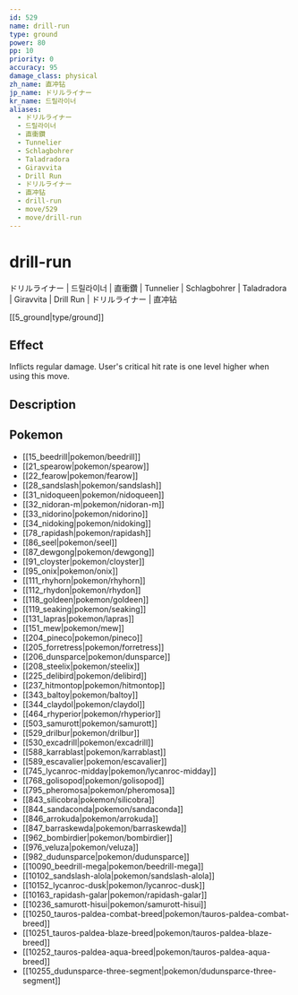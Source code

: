 ```yaml
---
id: 529
name: drill-run
type: ground
power: 80
pp: 10
priority: 0
accuracy: 95
damage_class: physical
zh_name: 直冲钻
jp_name: ドリルライナー
kr_name: 드릴라이너
aliases:
  - ドリルライナー
  - 드릴라이너
  - 直衝鑽
  - Tunnelier
  - Schlagbohrer
  - Taladradora
  - Giravvita
  - Drill Run
  - ドリルライナー
  - 直冲钻
  - drill-run
  - move/529
  - move/drill-run
---
```

# drill-run
    
ドリルライナー | 드릴라이너 | 直衝鑽 | Tunnelier | Schlagbohrer | Taladradora | Giravvita | Drill Run | ドリルライナー | 直冲钻

[[5_ground|type/ground]]

## Effect

Inflicts regular damage.  User's critical hit rate is one level higher when using this move.

## Description



## Pokemon

- [[15_beedrill|pokemon/beedrill]]
- [[21_spearow|pokemon/spearow]]
- [[22_fearow|pokemon/fearow]]
- [[28_sandslash|pokemon/sandslash]]
- [[31_nidoqueen|pokemon/nidoqueen]]
- [[32_nidoran-m|pokemon/nidoran-m]]
- [[33_nidorino|pokemon/nidorino]]
- [[34_nidoking|pokemon/nidoking]]
- [[78_rapidash|pokemon/rapidash]]
- [[86_seel|pokemon/seel]]
- [[87_dewgong|pokemon/dewgong]]
- [[91_cloyster|pokemon/cloyster]]
- [[95_onix|pokemon/onix]]
- [[111_rhyhorn|pokemon/rhyhorn]]
- [[112_rhydon|pokemon/rhydon]]
- [[118_goldeen|pokemon/goldeen]]
- [[119_seaking|pokemon/seaking]]
- [[131_lapras|pokemon/lapras]]
- [[151_mew|pokemon/mew]]
- [[204_pineco|pokemon/pineco]]
- [[205_forretress|pokemon/forretress]]
- [[206_dunsparce|pokemon/dunsparce]]
- [[208_steelix|pokemon/steelix]]
- [[225_delibird|pokemon/delibird]]
- [[237_hitmontop|pokemon/hitmontop]]
- [[343_baltoy|pokemon/baltoy]]
- [[344_claydol|pokemon/claydol]]
- [[464_rhyperior|pokemon/rhyperior]]
- [[503_samurott|pokemon/samurott]]
- [[529_drilbur|pokemon/drilbur]]
- [[530_excadrill|pokemon/excadrill]]
- [[588_karrablast|pokemon/karrablast]]
- [[589_escavalier|pokemon/escavalier]]
- [[745_lycanroc-midday|pokemon/lycanroc-midday]]
- [[768_golisopod|pokemon/golisopod]]
- [[795_pheromosa|pokemon/pheromosa]]
- [[843_silicobra|pokemon/silicobra]]
- [[844_sandaconda|pokemon/sandaconda]]
- [[846_arrokuda|pokemon/arrokuda]]
- [[847_barraskewda|pokemon/barraskewda]]
- [[962_bombirdier|pokemon/bombirdier]]
- [[976_veluza|pokemon/veluza]]
- [[982_dudunsparce|pokemon/dudunsparce]]
- [[10090_beedrill-mega|pokemon/beedrill-mega]]
- [[10102_sandslash-alola|pokemon/sandslash-alola]]
- [[10152_lycanroc-dusk|pokemon/lycanroc-dusk]]
- [[10163_rapidash-galar|pokemon/rapidash-galar]]
- [[10236_samurott-hisui|pokemon/samurott-hisui]]
- [[10250_tauros-paldea-combat-breed|pokemon/tauros-paldea-combat-breed]]
- [[10251_tauros-paldea-blaze-breed|pokemon/tauros-paldea-blaze-breed]]
- [[10252_tauros-paldea-aqua-breed|pokemon/tauros-paldea-aqua-breed]]
- [[10255_dudunsparce-three-segment|pokemon/dudunsparce-three-segment]]

